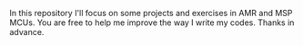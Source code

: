 In this repository I'll focus on some projects and exercises in AMR and MSP MCUs. You are free to help me improve the way I write my codes.
Thanks in advance.
